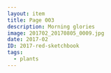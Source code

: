 ```yaml
---
layout: item
title: Page 003
description: Morning glories
image: 201702_20170805_0009.jpg
date: 2017-02
ID: 2017-red-sketchbook
tags: 
  - plants
---
```

